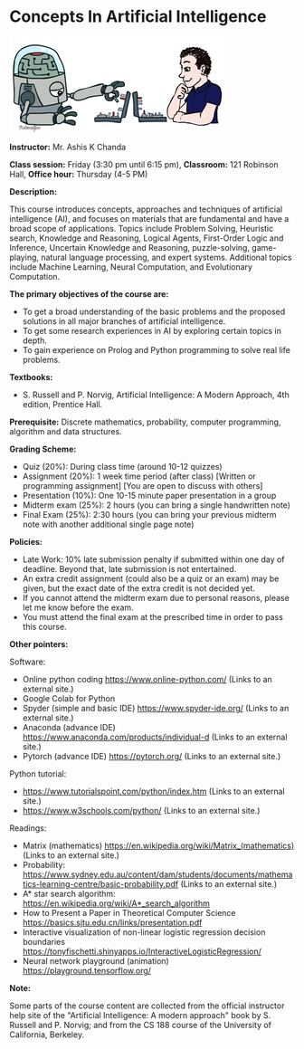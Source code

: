 # Concepts In Artificial Intelligence 

![Test Image 1](https://github.com/ashischanda/CS_07550_AI/blob/main/00_images/logo.png)

**Instructor:**   Mr. Ashis K Chanda 


**Class session:** Friday (3:30 pm until 6:15 pm), 
**Classroom:**	   121 Robinson Hall,
**Office hour:**	Thursday (4-5 PM)

**Description:**

This course introduces concepts, approaches and techniques of artificial intelligence (AI), and focuses on materials that are fundamental and have a broad scope of applications. Topics include Problem Solving, Heuristic search, Knowledge and Reasoning, Logical Agents, First-Order Logic and Inference, Uncertain Knowledge and Reasoning, puzzle-solving, game-playing, natural language processing, and expert systems. Additional topics include Machine Learning, Neural Computation, and Evolutionary Computation.

**The primary objectives of the course are:**
 * To get a broad understanding of the basic problems and the proposed solutions in all major branches of artificial intelligence.
 * To get some research experiences in AI by exploring certain topics in depth.
 * To gain experience on Prolog and Python programming to solve real life problems. 

**Textbooks:**
 * S. Russell and P. Norvig, Artificial Intelligence: A Modern Approach, 4th edition, Prentice Hall.

**Prerequisite:**
Discrete mathematics, probability, computer programming, algorithm and data structures.


**Grading Scheme:**
 * Quiz (20%): During class time (around 10-12 quizzes)
 * Assignment (20%): 1 week time period (after class) [Written or programming assignment] [You are open to discuss with others]
 * Presentation (10%): One 10-15 minute paper presentation in a group
 * Midterm exam (25%): 2 hours (you can bring a single handwritten note)
 * Final Exam (25%):  2:30 hours (you can bring your previous midterm note with another additional single page note)

**Policies:**
 * Late Work: 10% late submission penalty if submitted within one day of deadline. Beyond that, late submission is not entertained.
 * An extra credit assignment (could also be a quiz or an exam) may be given, but the exact date of the extra credit is not decided yet.
 * If you cannot attend the midterm exam due to personal reasons, please let me know before the exam.
 * You must attend the final exam at the prescribed time in order to pass this course.

**Other pointers:**

Software:

 * Online python coding https://www.online-python.com/ (Links to an external site.)
 * Google Colab for Python 
 * Spyder (simple and basic IDE) https://www.spyder-ide.org/ (Links to an external site.)
 * Anaconda (advance IDE) https://www.anaconda.com/products/individual-d (Links to an external site.) 
 * Pytorch (advance IDE) https://pytorch.org/ (Links to an external site.) 

Python tutorial:

 * https://www.tutorialspoint.com/python/index.htm (Links to an external site.)
 * https://www.w3schools.com/python/ (Links to an external site.)

Readings:
 * Matrix (mathematics) 
 https://en.wikipedia.org/wiki/Matrix_(mathematics) (Links to an external site.)
 * Probability: 
 https://www.sydney.edu.au/content/dam/students/documents/mathematics-learning-centre/basic-probability.pdf (Links to an external site.)
 * A* star search algorithm:
 https://en.wikipedia.org/wiki/A*_search_algorithm
 * How to Present a Paper in Theoretical Computer Science
 https://basics.sjtu.edu.cn/links/presentation.pdf 
 * Interactive visualization of non-linear logistic regression decision boundaries
 https://tonyfischetti.shinyapps.io/InteractiveLogisticRegression/
 * Neural network playground (animation)
 https://playground.tensorflow.org/

**Note:**

Some parts of the course content are collected from the official instructor help site of the "Artificial Intelligence: A modern approach" book by S. Russell and P. Norvig; and from the CS 188 course of the University of California, Berkeley.
